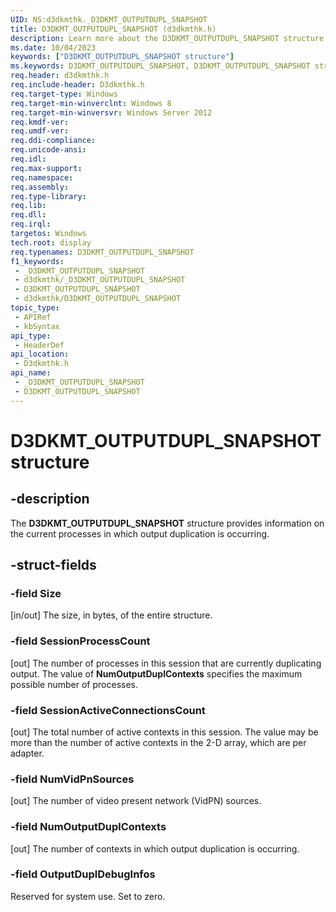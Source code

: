 ```yaml
---
UID: NS:d3dkmthk._D3DKMT_OUTPUTDUPL_SNAPSHOT
title: D3DKMT_OUTPUTDUPL_SNAPSHOT (d3dkmthk.h)
description: Learn more about the D3DKMT_OUTPUTDUPL_SNAPSHOT structure.
ms.date: 10/04/2023
keywords: ["D3DKMT_OUTPUTDUPL_SNAPSHOT structure"]
ms.keywords: D3DKMT_OUTPUTDUPL_SNAPSHOT, D3DKMT_OUTPUTDUPL_SNAPSHOT structure [Display Devices], _D3DKMT_OUTPUTDUPL_SNAPSHOT, d3dkmthk/D3DKMT_OUTPUTDUPL_SNAPSHOT, display.d3dkmt_outputdupl_snapshot
req.header: d3dkmthk.h
req.include-header: D3dkmthk.h
req.target-type: Windows
req.target-min-winverclnt: Windows 8
req.target-min-winversvr: Windows Server 2012
req.kmdf-ver: 
req.umdf-ver: 
req.ddi-compliance: 
req.unicode-ansi: 
req.idl: 
req.max-support: 
req.namespace: 
req.assembly: 
req.type-library: 
req.lib: 
req.dll: 
req.irql: 
targetos: Windows
tech.root: display
req.typenames: D3DKMT_OUTPUTDUPL_SNAPSHOT
f1_keywords:
 - _D3DKMT_OUTPUTDUPL_SNAPSHOT
 - d3dkmthk/_D3DKMT_OUTPUTDUPL_SNAPSHOT
 - D3DKMT_OUTPUTDUPL_SNAPSHOT
 - d3dkmthk/D3DKMT_OUTPUTDUPL_SNAPSHOT
topic_type:
 - APIRef
 - kbSyntax
api_type:
 - HeaderDef
api_location:
 - D3dkmthk.h
api_name:
 - _D3DKMT_OUTPUTDUPL_SNAPSHOT
 - D3DKMT_OUTPUTDUPL_SNAPSHOT
---
```


# D3DKMT_OUTPUTDUPL_SNAPSHOT structure

## -description

The **D3DKMT_OUTPUTDUPL_SNAPSHOT** structure provides information on the current processes in which output duplication is occurring.

## -struct-fields

### -field Size

[in/out] The size, in bytes, of the entire structure.

### -field SessionProcessCount

[out] The number of processes in this session that are currently duplicating output. The value of **NumOutputDuplContexts** specifies the maximum possible number of processes.

### -field SessionActiveConnectionsCount

[out] The total number of active contexts in this session. The value may be more than the number of active contexts in the 2-D array, which are per adapter.

### -field NumVidPnSources

[out] The number of video present network (VidPN) sources.

### -field NumOutputDuplContexts

[out] The number of contexts in which output duplication is occurring.

### -field OutputDuplDebugInfos

Reserved for system use. Set to zero.
